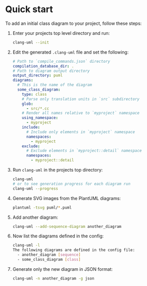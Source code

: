 # Quick start

<!-- toc -->



<!-- tocstop -->

To add an initial class diagram to your project, follow these steps:

1. Enter your projects top level directory and run:
    ```bash
    clang-uml --init
    ```
2. Edit the generated `.clang-uml` file and set the following:
    ```yaml
    # Path to `compile_commands.json` directory
    compilation_database_dir: .
    # Path to diagram output directory
    output_directory: puml
    diagrams:
      # This is the name of the diagram
      some_class_diagram:
        type: class
        # Parse only translation units in `src` subdirectory
        glob:
          - src/*.cc
        # Render all names relative to `myproject` namespace
        using_namespace:
          - myproject
        include:
          # Include only elements in `myproject` namespace
          namespaces:
            - myproject
        exclude:
          # Exclude elements in `myproject::detail` namespace
          namespaces:
            - myproject::detail
      ```
3. Run `clang-uml` in the projects top directory:
    ```bash
    clang-uml
    # or to see generation progress for each diagram run
    clang-uml --progress
    ```
4. Generate SVG images from the PlantUML diagrams:
    ```bash
   plantuml -tsvg puml/*.puml
   ```
5. Add another diagram:
   ```bash
   clang-uml --add-sequence-diagram another_diagram
   ```
6. Now list the diagrams defined in the config:
   ```bash
   clang-uml -l
   The following diagrams are defined in the config file:
     - another_diagram [sequence]
     - some_class_diagram [class]
   ```
7. Generate only the new diagram in JSON format:
   ```bash
   clang-uml -n another_diagram -g json
   ```
